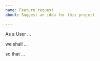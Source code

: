 ```yaml
---
name: Feature request
about: Suggest an idea for this project

---
```


As a User ...

we shall ...

so that ...
